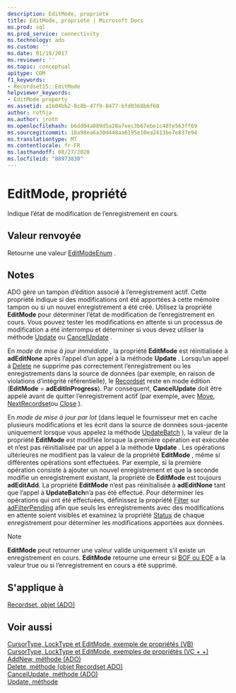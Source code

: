```yaml
---
description: EditMode, propriété
title: EditMode, propriété | Microsoft Docs
ms.prod: sql
ms.prod_service: connectivity
ms.technology: ado
ms.custom: ''
ms.date: 01/19/2017
ms.reviewer: ''
ms.topic: conceptual
apitype: COM
f1_keywords:
- Recordset15::EditMode
helpviewer_keywords:
- EditMode property
ms.assetid: a1b04bb2-8c8b-47f9-8477-bfd0368b6f68
author: rothja
ms.author: jroth
ms.openlocfilehash: b6dd04a089d5a28a7eec3b67ebe1c48fe563ff69
ms.sourcegitcommit: 18a98ea6a30d448aa6195e10ea2413be7e837e94
ms.translationtype: MT
ms.contentlocale: fr-FR
ms.lasthandoff: 08/27/2020
ms.locfileid: "88973830"
---
```

# <a name="editmode-property"></a>EditMode, propriété
Indique l’état de modification de l’enregistrement en cours.  
  
## <a name="return-value"></a>Valeur renvoyée  
 Retourne une valeur [EditModeEnum](../../../ado/reference/ado-api/editmodeenum.md) .  
  
## <a name="remarks"></a>Notes  
 ADO gère un tampon d’édition associé à l’enregistrement actif. Cette propriété indique si des modifications ont été apportées à cette mémoire tampon ou si un nouvel enregistrement a été créé. Utilisez la propriété **EditMode** pour déterminer l’état de modification de l’enregistrement en cours. Vous pouvez tester les modifications en attente si un processus de modification a été interrompu et déterminer si vous devez utiliser la méthode [Update](../../../ado/reference/ado-api/update-method.md) ou [CancelUpdate](../../../ado/reference/ado-api/cancelupdate-method-ado.md) .  
  
 En *mode de mise à jour immédiate* , la propriété **EditMode** est réinitialisée à **adEditNone** après l’appel d’un appel à la méthode **Update** . Lorsqu’un appel à [Delete](../../../ado/reference/ado-api/delete-method-ado-recordset.md) ne supprime pas correctement l’enregistrement ou les enregistrements dans la source de données (par exemple, en raison de violations d’intégrité référentielle), le [Recordset](../../../ado/reference/ado-api/recordset-object-ado.md) reste en mode édition (**EditMode**  =  **adEditInProgress**). Par conséquent, **CancelUpdate** doit être appelé avant de quitter l’enregistrement actif (par exemple, avec [Move](../../../ado/reference/ado-api/move-method-ado.md), [NextRecordset](../../../ado/reference/ado-api/nextrecordset-method-ado.md)ou [Close](../../../ado/reference/ado-api/close-method-ado.md) ).  
  
 En *mode de mise à jour par lot* (dans lequel le fournisseur met en cache plusieurs modifications et les écrit dans la source de données sous-jacente uniquement lorsque vous appelez la méthode [UpdateBatch](../../../ado/reference/ado-api/updatebatch-method.md) ), la valeur de la propriété **EditMode** est modifiée lorsque la première opération est exécutée et n’est pas réinitialisée par un appel à la méthode **Update** . Les opérations ultérieures ne modifient pas la valeur de la propriété **EditMode** , même si différentes opérations sont effectuées. Par exemple, si la première opération consiste à ajouter un nouvel enregistrement et que la seconde modifie un enregistrement existant, la propriété de **EditMode** est toujours **adEditAdd**. La propriété **EditMode** n’est pas réinitialisée à **adEditNone** tant que l’appel à **UpdateBatch**n’a pas été effectué. Pour déterminer les opérations qui ont été effectuées, définissez la propriété [Filter](../../../ado/reference/ado-api/filter-property.md) sur [adFilterPending](../../../ado/reference/ado-api/filtergroupenum.md) afin que seuls les enregistrements avec des modifications en attente soient visibles et examinez la propriété [Status](../../../ado/reference/ado-api/status-property-ado-recordset.md) de chaque enregistrement pour déterminer les modifications apportées aux données.  
  
> [!NOTE]
>  **EditMode** peut retourner une valeur valide uniquement s’il existe un enregistrement en cours. **EditMode** retourne une erreur si [BOF ou EOF](../../../ado/reference/ado-api/bof-eof-properties-ado.md) a la valeur true ou si l’enregistrement en cours a été supprimé.  
  
## <a name="applies-to"></a>S'applique à  
 [Recordset, objet (ADO)](../../../ado/reference/ado-api/recordset-object-ado.md)  
  
## <a name="see-also"></a>Voir aussi  
 [CursorType, LockType et EditMode, exemple de propriétés (VB)](../../../ado/reference/ado-api/cursortype-locktype-and-editmode-properties-example-vb.md)   
 [CursorType, LockType et EditMode, exemples de propriétés (VC + +)](../../../ado/reference/ado-api/cursortype-locktype-and-editmode-properties-example-vc.md)   
 [AddNew, méthode (ADO)](../../../ado/reference/ado-api/addnew-method-ado.md)   
 [Delete, méthode (objet Recordset ADO)](../../../ado/reference/ado-api/delete-method-ado-recordset.md)   
 [CancelUpdate, méthode (ADO)](../../../ado/reference/ado-api/cancelupdate-method-ado.md)   
 [Update, méthode](../../../ado/reference/ado-api/update-method.md)

